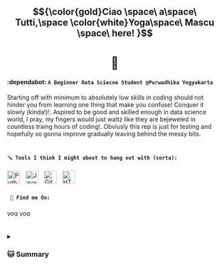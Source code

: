 ## $${\color{gold}Ciao \space\ a\space\  Tutti,\space \color{white}Yoga\space\ Mascu \space\ here! }$$

# $${ 🐧 }$$

#### :dependabot: **`A Beginner Data Sciecne Student @Purwadhika Yogyakarta`**

Starting off with minimum to absolutely low skills in coding should not hinder you from learning one thing that make you confuse! Conquer it slowly (kinda!)!.
Aspired to be good and skilled enough in data science world, I pray, my fingers would just waltz like they are bejeweled in countless traing hours of coding!.
Obviusly this rep is just for testing and hopefully so gonna improve gradually leaving behind the messy bits.

#

#### **`🪛 Tools I think I might about to hang out with (sorta):`**

<img align="left" alt="Python" width="30px" style="padding-right:10px;" src="https://cdn.jsdelivr.net/gh/devicons/devicon/icons/python/python-plain.svg" />
<img align="left" alt="Java" width="30px" style="padding-right:10px;" src="https://cdn.jsdelivr.net/gh/devicons/devicon/icons/java/java-original.svg"/>
<img align="left" alt="GitHub" width="30px" style="padding-right:10px;" src="https://cdn.jsdelivr.net/gh/devicons/devicon/icons/github/github-original.svg" />
<img align="left" alt="HTML" width="30px" style="padding-right:10px;" src="https://cdn.jsdelivr.net/gh/devicons/devicon/icons/html5/html5-plain.svg" />
<br />

#

#### **` 🤞 Find me On:`**
<p align="left">
<a href="https://linkedin.com/in/yogamascusalim" target="blank"><img align="center" src="https://raw.githubusercontent.com/rahuldkjain/github-profile-readme-generator/master/src/images/icons/Social/linked-in-alt.svg" alt="yogamascusalim7" height="15" width="25" /></a>
<a href="https://instagram.com/yogamascu" target="blank"><img align="center" src="https://raw.githubusercontent.com/rahuldkjain/github-profile-readme-generator/master/src/images/icons/Social/instagram.svg" alt="yogamascu" height="15" width="25" /></a>
</p>

#
<details>
 <summary><h3> 🐱 Summary </h3></summary>
  I actually picked up most of codes from this kind gent: https://t.ly/AfJdY. And no, no CAT involed. Just me, one kind gent's existed layout, and my lousy copy/paste. See ya folks!
